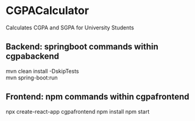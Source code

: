 # CGPACalculator 
Calculates CGPA and SGPA for University Students  

## Backend: springboot commands within cgpabackend 
mvn clean install -DskipTests </br>
mvn spring-boot:run

## Frontend: npm commands within cgpafrontend
npx create-react-app cgpafrontend
npm install
npm start
